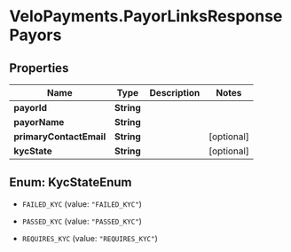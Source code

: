 # VeloPayments.PayorLinksResponsePayors

## Properties

Name | Type | Description | Notes
------------ | ------------- | ------------- | -------------
**payorId** | **String** |  | 
**payorName** | **String** |  | 
**primaryContactEmail** | **String** |  | [optional] 
**kycState** | **String** |  | [optional] 



## Enum: KycStateEnum


* `FAILED_KYC` (value: `"FAILED_KYC"`)

* `PASSED_KYC` (value: `"PASSED_KYC"`)

* `REQUIRES_KYC` (value: `"REQUIRES_KYC"`)




